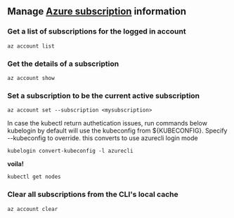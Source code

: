 ## Manage [Azure subscription](https://learn.microsoft.com/en-US/cli/azure/account?view=azure-cli-latest#az_account_show) information

### Get a list of subscriptions for the logged in account
```
az account list
```

### Get the details of a subscription
```
az account show
```

### Set a subscription to be the current active subscription
```
az account set --subscription <mysubscription>
```

In case the kubectl return authetication issues, run commands below
kubelogin by default will use the kubeconfig from ${KUBECONFIG}. Specify --kubeconfig to override.
this converts to use azurecli login mode</b>
```
kubelogin convert-kubeconfig -l azurecli
```
<b>voila!</b>
```
kubectl get nodes
```

### Clear all subscriptions from the CLI's local cache
```
az account clear
```
